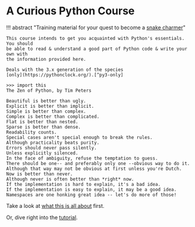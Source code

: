 # A Curious Python Course

!!! abstract "Training material for your quest to become a [snake charmer](python/python.md)"

    This course intends to get you acquainted with Python's essentials. You should
    be able to read & understand a good part of Python code & write your own with
    the information provided here.

    Deals with the 3.x generation of the species
    [only](https://pythonclock.org/).[^py3-only]

[^py3-only]:
    Well, apart from the occasional nostalgic comment or reference, that is.


```
>>> import this
The Zen of Python, by Tim Peters

Beautiful is better than ugly.
Explicit is better than implicit.
Simple is better than complex.
Complex is better than complicated.
Flat is better than nested.
Sparse is better than dense.
Readability counts.
Special cases aren't special enough to break the rules.
Although practicality beats purity.
Errors should never pass silently.
Unless explicitly silenced.
In the face of ambiguity, refuse the temptation to guess.
There should be one-- and preferably only one --obvious way to do it.
Although that way may not be obvious at first unless you're Dutch.
Now is better than never.
Although never is often better than *right* now.
If the implementation is hard to explain, it's a bad idea.
If the implementation is easy to explain, it may be a good idea.
Namespaces are one honking great idea -- let's do more of those!
```

Take a look at [what this is all about](python/python.md) first.

Or, dive right into the [tutorial](training/tutorial/tutorial.md).
